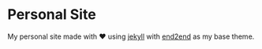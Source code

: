# Personal Site

My personal site made with :heart: using [jekyll](https://jekyllrb.com/) with 
[end2end](https://github.com/nandomoreirame/end2end) as my base theme.
